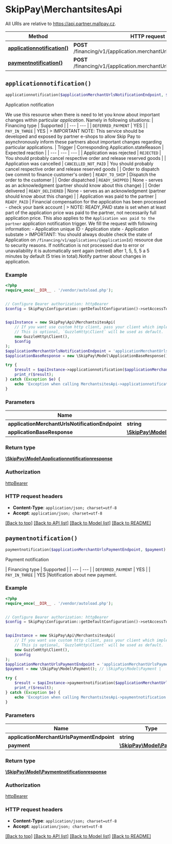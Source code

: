 # SkipPay\MerchantsitesApi

All URIs are relative to https://api.partner.mallpay.cz.

Method | HTTP request | Description
------------- | ------------- | -------------
[**applicationnotification()**](MerchantsitesApi.md#applicationnotification) | **POST** /financing/v1/{application.merchantUrls.notificationEndpoint} | Application notification
[**paymentnotification()**](MerchantsitesApi.md#paymentnotification) | **POST** /financing/v1/{application.merchantUrls.paymentEndpoint} | Payment notification


## `applicationnotification()`

```php
applicationnotification($applicationMerchantUrlsNotificationEndpoint, $applicationBaseResponse): \SkipPay\Model\Applicationnotificationresponse
```

Application notification

We use this resource when there is need to let you know about important changes within particular *application*. Namely in following situations:  | Financing type     | Supported | | ---                | ---       | | `DEFERRED_PAYMENT` | YES       | | `PAY_IN_THREE`     | YES       |  > IMPORTANT NOTE: This service should be developed and exposed by partner e-shops to allow Skip Pay to asynchronously inform these partners about important changes regarding particular applications.  | Trigger                                                             | Corresponding Application.stateReason | Expected reaction                                                                        | | ---                                                                 | ---                                   | ---                                                                                      | | Application was rejected                                            | `REJECTED`                            | You should probably cancel respective order and release reserved goods                   | | Application was cancelled                                           | `CANCELLED_NOT_PAID`                  | You should probably cancel respective order and release reserved goods                   | | Order to dispatch (we commit to finance customer's order)           | `READY_TO_SHIP`                       | Dispatch the order to the customer                                                       | | Order dispatched                                                    | `READY_SHIPPED`                       | None - serves as an acknowledgment (partner should know about this change)               | | Order delivered                                                     | `READY_DELIVERED`                     | None - serves as an acknowledgment (partner should know about this change)               | | Application was paid to the partner                                 | `READY_PAID`                          | Financial compensation for the application has been processed - check your bank account  |  > NOTE: READY_PAID state is set when at least part of the application price was paid to the partner, not necessarily full application price. This also applies to the `Application was paid to the partner` application notification trigger.  We fill the request with following information:  - Application unique ID  - Application state  - Application substate  > IMPORTANT: You should always double check the state of Application on `/financing/v1/applications/{applicationId}` resource due to security reasons.  If notification is not processed due to error or unavailability it is automatically sent again (retried) after 1, 5, 5, 5 a 5 minutes by default (5 tries in total).Notify partner about changes in application.

### Example

```php
<?php
require_once(__DIR__ . '/vendor/autoload.php');


// Configure Bearer authorization: httpBearer
$config = SkipPay\Configuration::getDefaultConfiguration()->setAccessToken('YOUR_ACCESS_TOKEN');


$apiInstance = new SkipPay\Api\MerchantsitesApi(
    // If you want use custom http client, pass your client which implements `GuzzleHttp\ClientInterface`.
    // This is optional, `GuzzleHttp\Client` will be used as default.
    new GuzzleHttp\Client(),
    $config
);
$applicationMerchantUrlsNotificationEndpoint = 'applicationMerchantUrlsNotificationEndpoint_example'; // string | application.merchantUrls.notificationEndpoint
$applicationBaseResponse = new \SkipPay\Model\ApplicationBaseResponse(); // \SkipPay\Model\ApplicationBaseResponse

try {
    $result = $apiInstance->applicationnotification($applicationMerchantUrlsNotificationEndpoint, $applicationBaseResponse);
    print_r($result);
} catch (Exception $e) {
    echo 'Exception when calling MerchantsitesApi->applicationnotification: ', $e->getMessage(), PHP_EOL;
}
```

### Parameters

Name | Type | Description  | Notes
------------- | ------------- | ------------- | -------------
 **applicationMerchantUrlsNotificationEndpoint** | **string**| application.merchantUrls.notificationEndpoint |
 **applicationBaseResponse** | [**\SkipPay\Model\ApplicationBaseResponse**](../Model/ApplicationBaseResponse.md)|  | [optional]

### Return type

[**\SkipPay\Model\Applicationnotificationresponse**](../Model/Applicationnotificationresponse.md)

### Authorization

[httpBearer](../../README.md#httpBearer)

### HTTP request headers

- **Content-Type**: `application/json; charset=utf-8`
- **Accept**: `application/json; charset=utf-8`

[[Back to top]](#) [[Back to API list]](../../README.md#endpoints)
[[Back to Model list]](../../README.md#models)
[[Back to README]](../../README.md)

## `paymentnotification()`

```php
paymentnotification($applicationMerchantUrlsPaymentEndpoint, $payment): \SkipPay\Model\Paymentnotificationresponse
```

Payment notification

| Financing type     | Supported | | ---                | ---       | | `DEFERRED_PAYMENT` | YES       | | `PAY_IN_THREE`     | YES       |Notification about new payment.

### Example

```php
<?php
require_once(__DIR__ . '/vendor/autoload.php');


// Configure Bearer authorization: httpBearer
$config = SkipPay\Configuration::getDefaultConfiguration()->setAccessToken('YOUR_ACCESS_TOKEN');


$apiInstance = new SkipPay\Api\MerchantsitesApi(
    // If you want use custom http client, pass your client which implements `GuzzleHttp\ClientInterface`.
    // This is optional, `GuzzleHttp\Client` will be used as default.
    new GuzzleHttp\Client(),
    $config
);
$applicationMerchantUrlsPaymentEndpoint = 'applicationMerchantUrlsPaymentEndpoint_example'; // string | application.merchantUrls.paymentEndpoint
$payment = new \SkipPay\Model\Payment(); // \SkipPay\Model\Payment | 

try {
    $result = $apiInstance->paymentnotification($applicationMerchantUrlsPaymentEndpoint, $payment);
    print_r($result);
} catch (Exception $e) {
    echo 'Exception when calling MerchantsitesApi->paymentnotification: ', $e->getMessage(), PHP_EOL;
}
```

### Parameters

Name | Type | Description  | Notes
------------- | ------------- | ------------- | -------------
 **applicationMerchantUrlsPaymentEndpoint** | **string**| application.merchantUrls.paymentEndpoint |
 **payment** | [**\SkipPay\Model\Payment**](../Model/Payment.md)|  | [optional]

### Return type

[**\SkipPay\Model\Paymentnotificationresponse**](../Model/Paymentnotificationresponse.md)

### Authorization

[httpBearer](../../README.md#httpBearer)

### HTTP request headers

- **Content-Type**: `application/json; charset=utf-8`
- **Accept**: `application/json; charset=utf-8`

[[Back to top]](#) [[Back to API list]](../../README.md#endpoints)
[[Back to Model list]](../../README.md#models)
[[Back to README]](../../README.md)
